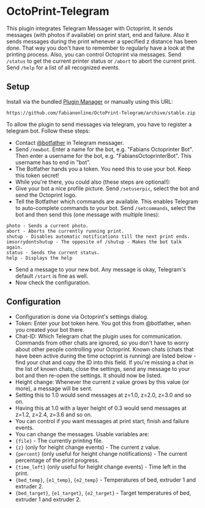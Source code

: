 # OctoPrint-Telegram

This plugin integrates Telegram Messager with Octoprint. It sends messages (with photos if available) on print start, end and failure. Also it sends messages during the print whenever a specified z distance has been done. That way you don't have to remember to regularly have a look at the printing process.
Also, you can control Octoprint via messages. Send `/status` to get the current printer status or `/abort` to abort the current print. Send `/help` for a list of all recognized events.

## Setup

Install via the bundled [Plugin Manager](https://github.com/foosel/OctoPrint/wiki/Plugin:-Plugin-Manager)
or manually using this URL:

    https://github.com/fabianonline/OctoPrint-Telegram/archive/stable.zip

To allow the plugin to send messages via telegram, you have to register a telegram bot. Follow these steps:

* Contact [@botfather](http://telegram.me/botfather) in Telegram messager.
* Send `/newbot`. Enter a name for the bot, e.g. "Fabians Octoprinter Bot". Then enter a username for the bot, e.g. "FabiansOctoprinterBot". This username has to end in "bot".
* The Botfather hands you a token. You need this to use your bot. Keep this token secret!
* While you're there, you could also (these steps are optional!):
 * Give your bot a nice profile picture. Send `/setuserpic`, select the bot and send the Octoprint logo.
 * Tell the Botfather which commands are available. This enables Telegram to auto-complete commands to your bot. Send `/setcommands`, select the bot and then send this (one message with multiple lines):
 ```
 photo - Sends a current photo.
 abort - Aborts the currently running print.
 shutup - Disables automatic notifications till the next print ends.
 imsorrydontshutup - The opposite of /shutup - Makes the bot talk again.
 status - Sends the current status.
 help - Displays the help
 ```
* Send a message to your new bot. Any message is okay, Telegram's default `/start` is fine as well.
* Now check the configuration.


## Configuration

* Configuration is done via Octoprint's settings dialog.
* Token: Enter your bot token here. You got this from @botfather, when you created your bot there.
* Chat-ID: Which Telegram chat the plugin uses for communication. Commands from other chats are ignored, so you don't have to worry about other people controlling your Octoprint. Known chats (chats that have been active during the time octoprint is running) are listed below - find your chat and copy the ID into this field. If you're missing a chat in the list of known chats, close the settings, send any message to your bot and then re-open the settings. It should now be listed.
* Height change: Whenever the current z value grows by this value (or more), a message will be sent.
 * Setting this to 1.0 would send messages at z=1.0, z=2.0, z=3.0 and so on.
 * Having this at 1.0 with a layer height of 0.3 would send messages at z=1.2, z=2.4, z=3.6 and so on.
* You can control if you want messages at print start, finish and failure events.
* You can change the messages. Usable variables are:
 * `{file}` - The currently printing file.
 * `{z}` (only for height change events) - The current z value.
 * `{percent}` (only useful for height change notifications) - The current percentage of the print progress.
 * `{time_left}` (only useful for height change events) - Time left in the print.
 * `{bed_temp}`, `{e1_temp}`, `{e2_temp}` - Temperatures of bed, extruder 1 and extruder 2.
 * `{bed_target}`, `{e1_target}`, `{e2_target}` - Target temperatures of bed, extruder 1 and extruder 2.